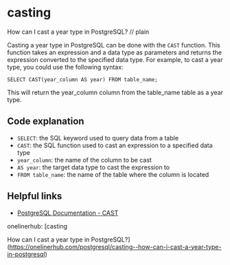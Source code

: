 # casting

How can I cast a year type in PostgreSQL?
// plain

Casting a year type in PostgreSQL can be done with the `CAST` function. This function takes an expression and a data type as parameters and returns the expression converted to the specified data type. For example, to cast a year type, you could use the following syntax:

```
SELECT CAST(year_column AS year) FROM table_name;
```

This will return the year_column column from the table_name table as a year type.

## Code explanation

- `SELECT`: the SQL keyword used to query data from a table
- `CAST`: the SQL function used to cast an expression to a specified data type
- `year_column`: the name of the column to be cast
- `AS year`: the target data type to cast the expression to
- `FROM table_name`: the name of the table where the column is located

## Helpful links
- [PostgreSQL Documentation - CAST](https://www.postgresql.org/docs/9.1/functions-formatting.html#FUNCTIONS-CONVERSION-CAST)

onelinerhub: [casting

How can I cast a year type in PostgreSQL?](https://onelinerhub.com/postgresql/casting--how-can-i-cast-a-year-type-in-postgresql)